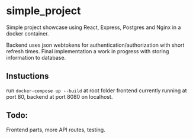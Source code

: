 # simple_project

Simple project showcase using React, Express, Postgres and Nginx in a docker container.

Backend uses json webtokens for authentication/authorization with short refresh times. Final implementation a work in progress with storing information to database.

## Instuctions

run `docker-compose up --build` at root folder
frontend currently running at port 80, backend at port 8080 on localhost.

## Todo: 

Frontend parts, more API routes, testing.

